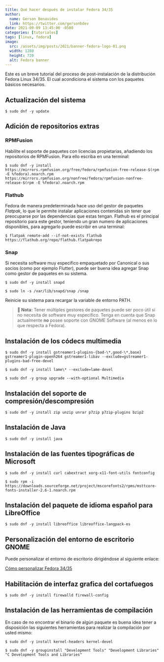 ```yaml
---
title: Qué hacer después de instalar Fedora 34/35
author:
  name: Gerson Benavides
  link: https://twitter.com/gersonbdev
date: 2021-09-09 13:45:00 -0500
categories: [tutoriales]
tags: [linux, fedora]
image:
  src: /assets/img/posts/2021/banner-fedora-logo-01.png
  width: 1280
  height: 720
  alt: Fedora banner
---
```


Este es un breve tutorial del proceso de post-instalación de la distribución Fedora Linux 34/35. El cual acondiciona el sistema con los paquetes básicos necesarios.

## Actualización del sistema

```console
$ sudo dnf -y update
```

## Adición de repositorios extras

### RPMFusion

Habilite el soporte de paquetes con licencias propietarias, añadiendo los repositorios de RPMFusion. Para ello escriba en una terminal: 

```console
$ sudo dnf -y install https://mirrors.rpmfusion.org/free/fedora/rpmfusion-free-release-$(rpm -E %fedora).noarch.rpm https://mirrors.rpmfusion.org/nonfree/fedora/rpmfusion-nonfree-release-$(rpm -E %fedora).noarch.rpm
```

### Flathub

Fedora de manera predeterminada hace uso del gestor de paquetes *Flatpak*, lo que le permite instalar aplicaciones contenidas sin tener que preocuparse por las dependencias que estas tengan. Flathub es el principal repositorio para este gestor, teniendo un gran numero de aplicaciones disponibles, para agregarlo puede escribir en una terminal:

```console
$ flatpak remote-add --if-not-exists flathub https://flathub.org/repo/flathub.flatpakrepo
```

### Snap

Si necesita software muy especifico empaquetado por Canonical o sus socios (como por ejemplo Flutter), puede ser buena idea agregar Snap como gestor de paquetes en su sistema.

```console
$ sudo dnf -y install snapd
```


```console
$ sudo ln -s /var/lib/snapd/snap /snap
```

Reinicie su sistema para recargar la variable de entorno PATH.

> **📌 Nota:** Tener múltiples gestores de paquetes puede ser poco útil si no necesita de software muy especifico. Tenga en cuenta que Snap actualmente **no** posee soporte con GNOME Software (al menos en lo que respecta a Fedora).

## Instalación de los códecs multimedia

```console
$ sudo dnf -y install gstreamer1-plugins-{bad-\*,good-\*,base} gstreamer1-plugin-openh264 gstreamer1-libav --exclude=gstreamer1-plugins-bad-free-devel
```


```console
$ sudo dnf -y install lame\* --exclude=lame-devel
```


```console
$ sudo dnf -y group upgrade --with-optional Multimedia
```

## Instalación del soporte de compresión/descompresión

```console
$ sudo dnf -y install zip unzip unrar p7zip p7zip-plugins bzip2
```

## Instalación de Java

```console
$ sudo dnf -y install java
``` 

## Instalación de las fuentes tipográficas de Microsoft

```console
$ sudo dnf -y install curl cabextract xorg-x11-font-utils fontconfig
```


```console
$ sudo rpm -i https://downloads.sourceforge.net/project/mscorefonts2/rpms/msttcore-fonts-installer-2.6-1.noarch.rpm
```

## Instalación del paquete de idioma español para LibreOffice

```console
$ sudo dnf -y install libreoffice libreoffice-langpack-es
```

## Personalización del entorno de escritorio GNOME

Puede personalizar el entorno de escritorio dirigiéndose al siguiente enlace:

[Cómo personalizar Fedora 34/35](https://gersonbdev.github.io/posts/2021/09/como-personalizar-fedora-34-35/)

## Habilitación de interfaz grafica del cortafuegos

```console
$ sudo dnf -y install firewalld firewall-config
```

## Instalación de las herramientas de compilación

En caso de no encontrar el binario de algún paquete es buena idea tener a disposición las siguientes herramientas para realizar la compilación por usted mismo:

```console
$ sudo dnf -y install kernel-headers kernel-devel
```


```console
$ sudo dnf -y groupinstall "Development Tools" "Development Libraries" "C Development Tools and Libraries"
```